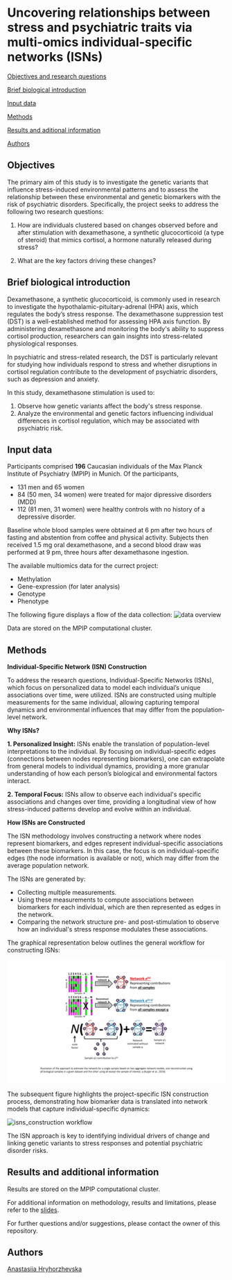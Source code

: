  # __Uncovering relationships between stress and psychiatric traits via multi-omics individual-specific networks (ISNs)__

[Objectives and research questions](#objectives)

[Brief biological introduction](#brief-biological-introduction)

[Input data](#input-data)

[Methods](#methods)

[Results and aditional information](#results-and-additional-information)

[Authors](#Authors)

## Objectives

The primary aim of this study is to investigate the genetic variants that influence stress-induced environmental patterns and to assess the relationship between these environmental and genetic biomarkers with the risk of psychiatric disorders. Specifically, the project seeks to address the following two research questions:

1. How are individuals clustered based on changes observed before and after stimulation with dexamethasone, a synthetic glucocorticoid (a type of steroid) that mimics cortisol, a hormone naturally released during stress?

2. What are the key factors driving these changes?

## Brief biological introduction

Dexamethasone, a synthetic glucocorticoid, is commonly used in research to investigate the hypothalamic-pituitary-adrenal (HPA) axis, which regulates the body’s stress response. 
The dexamethasone suppression test (DST) is a well-established method for assessing HPA axis function. By administering dexamethasone and monitoring the body's ability to suppress cortisol production, researchers can gain insights into stress-related physiological responses.

In psychiatric and stress-related research, the DST is particularly relevant for studying how individuals respond to stress and whether disruptions in cortisol regulation contribute to the development of psychiatric disorders, such as depression and anxiety.

In this study, dexamethasone stimulation is used to:

1. Observe how genetic variants affect the body's stress response.
2. Analyze the environmental and genetic factors influencing individual differences in cortisol regulation, which may be associated with psychiatric risk.

## **Input data**

Participants comprised **196** Caucasian individuals of the Max Planck Institute of Psychiatry (MPIP) in Munich. Of the participants, 

+ 131 men and 65 women
+ 84 (50 men, 34 women) were treated for major dipressive disorders (MDD)
+ 112 (81 men, 31 women) were healthy controls with no history of a depressive disorder. 

Baseline whole blood samples were obtained at 6 pm after two hours of fasting and abstention from coffee and physical activity. Subjects then received 1.5 mg oral dexamethasone, and a second blood draw was performed at 9 pm, three hours after dexamethasone ingestion.

The available multiomics data for the currect project:

- Methylation
- Gene-expression (for later analysis)
- Genotype
- Phenotype 

The following figure displays a flow of the data collection: 
![data overview](https://github.com/ahryho/psychoISN/blob/main/materials/figures/data-schema.jpg)

Data are stored on the MPIP computational cluster.

## **Methods**

**Individual-Specific Network (ISN) Construction**

To address the research questions, Individual-Specific Networks (ISNs), which focus on personalized data to model each individual’s unique associations over time, were utilized. ISNs are constructed using multiple measurements for the same individual, allowing capturing temporal dynamics and environmental influences that may differ from the population-level network.

**Why ISNs?**

**1. Personalized Insight:** ISNs enable the translation of population-level interpretations to the individual. By focusing on individual-specific edges (connections between nodes representing biomarkers), one can extrapolate from general models to individual dynamics, providing a more granular understanding of how each person’s biological and environmental factors interact.

**2. Temporal Focus:** ISNs allow to observe each individual's specific associations and changes over time, providing a longitudinal view of how stress-induced patterns develop and evolve within an individual.

**How ISNs are Constructed**

The ISN methodology involves constructing a network where nodes represent biomarkers, and edges represent individual-specific associations between these biomarkers. In this case, the focus is on individual-specific edges (the node information is available or not), which may differ from the average population network.

The ISNs are generated by:

- Collecting multiple measurements.
- Using these measurements to compute associations between biomarkers for each individual, which are then represented as edges in the network.
- Comparing the network structure pre- and post-stimulation to observe how an individual's stress response modulates these associations.

The graphical representation below outlines the general workflow for constructing ISNs:

![isns_construction](https://github.com/ahryho/psychoISN/blob/main/materials/figures/isns_construction.jpg)

The subsequent figure highlights the project-specific ISN construction process, demonstrating how biomarker data is translated into network models that capture individual-specific dynamics:

![isns_construction workflow](https://github.com/ahryho/psychoISN/blob/main/materials/figures/workflow-isn-construction​.jpg)

The ISN approach is key to identifying individual drivers of change and linking genetic variants to stress responses and potential psychiatric disorder risks.

## Results and additional information

Results are stored on the MPIP computational cluster.

For additional information on methodology, results and limitations, please refer to the [slides](https://github.com/ahryho/dex-stim-human-array-isns/blob/main/materials/final_presentation.pdf).

For further questions and/or suggestions, please contact the owner of this repository.

## Authors

[Anastasiia Hryhorzhevska](https://www.linkedin.com/in/ahryhorzhevska)
